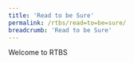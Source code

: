 ```yaml
---
title: 'Read to be Sure'
permalink: /rtbs/read=to=be=sure/
breadcrumb: 'Read to be Sure'
---
```


Welcome to RTBS 